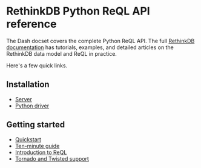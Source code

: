 # RethinkDB Python ReQL API reference

The Dash docset covers the complete Python ReQL API. The full [RethinkDB documentation](http://rethinkdb.com/docs/) has tutorials, examples, and detailed articles on the RethinkDB data model and ReQL in practice.

Here's a few quick links.

## Installation

* [Server](http://rethinkdb.com/docs/install/)
* [Python driver](http://rethinkdb.com/docs/install-drivers/python/)

## Getting started

* [Quickstart](http://rethinkdb.com/docs/quickstart/)
* [Ten-minute guide](http://rethinkdb.com/docs/guide/python/)
* [Introduction to ReQL](http://rethinkdb.com/docs/introduction-to-reql/)
* [Tornado and Twisted support](http://rethinkdb.com/docs/async-connections/#python-with-tornado-or-twisted)